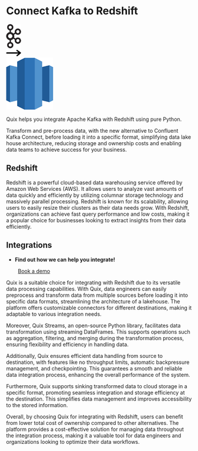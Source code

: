 # Connect Kafka to Redshift

<div class="connect-images cards blog-grid-card" markdown>
<div>
<img src="../images/kafka_logo.png" width="40px" />
</div>
<div>
<img src="../images/arrow.svg" width="40px" />
</div>
<div>
<img src="./images/redshift_1.jpg" />
</div>
</div>

Quix helps you integrate Apache Kafka with Redshift using pure Python.

Transform and pre-process data, with the new alternative to Confluent Kafka Connect, before loading it into a specific format, simplifying data lake house architecture, reducing storage and ownership costs and enabling data teams to achieve success for your business.

## Redshift

Redshift is a powerful cloud-based data warehousing service offered by Amazon Web Services (AWS). It allows users to analyze vast amounts of data quickly and efficiently by utilizing columnar storage technology and massively parallel processing. Redshift is known for its scalability, allowing users to easily resize their clusters as their data needs grow. With Redshift, organizations can achieve fast query performance and low costs, making it a popular choice for businesses looking to extract insights from their data efficiently.

## Integrations

<div class="grid cards" markdown>

- __Find out how we can help you integrate!__

    <a class="md-button md-button--primary" href="https://share.hsforms.com/1iW0TmZzKQMChk0lxd_tGiw4yjw2?__hstc=175542013.2303933fbd746c0ac86d9ccbe9bc9100.1728383268831.1729603416735.1729620918855.31&__hssc=175542013.1.1729620918855&__hsfp=2132701734" target="_blank" style="margin:.5rem;">Book a demo</a>

</div>


Quix is a suitable choice for integrating with Redshift due to its versatile data processing capabilities. With Quix, data engineers can easily preprocess and transform data from multiple sources before loading it into specific data formats, streamlining the architecture of a lakehouse. The platform offers customizable connectors for different destinations, making it adaptable to various integration needs.

Moreover, Quix Streams, an open-source Python library, facilitates data transformation using streaming DataFrames. This supports operations such as aggregation, filtering, and merging during the transformation process, ensuring flexibility and efficiency in handling data.

Additionally, Quix ensures efficient data handling from source to destination, with features like no throughput limits, automatic backpressure management, and checkpointing. This guarantees a smooth and reliable data integration process, enhancing the overall performance of the system.

Furthermore, Quix supports sinking transformed data to cloud storage in a specific format, promoting seamless integration and storage efficiency at the destination. This simplifies data management and improves accessibility to the stored information.

Overall, by choosing Quix for integrating with Redshift, users can benefit from lower total cost of ownership compared to other alternatives. The platform provides a cost-effective solution for managing data throughout the integration process, making it a valuable tool for data engineers and organizations looking to optimize their data workflows.

